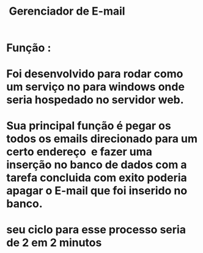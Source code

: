 ﻿<h1><strong>&nbsp;Gerenciador de E-mail&nbsp;<br /><br /></strong></p>

<p><strong>Fun&ccedil;&atilde;o :</strong><br />
 <br />Foi desenvolvido para rodar como um servi&ccedil;o no para windows onde seria hospedado no servidor web.<br /><br />Sua principal fun&ccedil;&atilde;o &eacute; pegar os todos os emails direcionado para um certo endere&ccedil;o&nbsp; e fazer uma inser&ccedil;&atilde;o no banco de dados com a tarefa concluida com exito poderia apagar o E-mail que foi inserido no banco.<br /><br />seu ciclo para esse processo seria de 2 em 2 minutos&nbsp;</p>